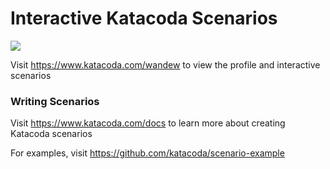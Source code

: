 # Interactive Katacoda Scenarios

[![](http://shields.katacoda.com/katacoda/wandew/count.svg)](https://www.katacoda.com/wandew "Get your profile on Katacoda.com")

Visit https://www.katacoda.com/wandew to view the profile and interactive scenarios

### Writing Scenarios
Visit https://www.katacoda.com/docs to learn more about creating Katacoda scenarios

For examples, visit https://github.com/katacoda/scenario-example
